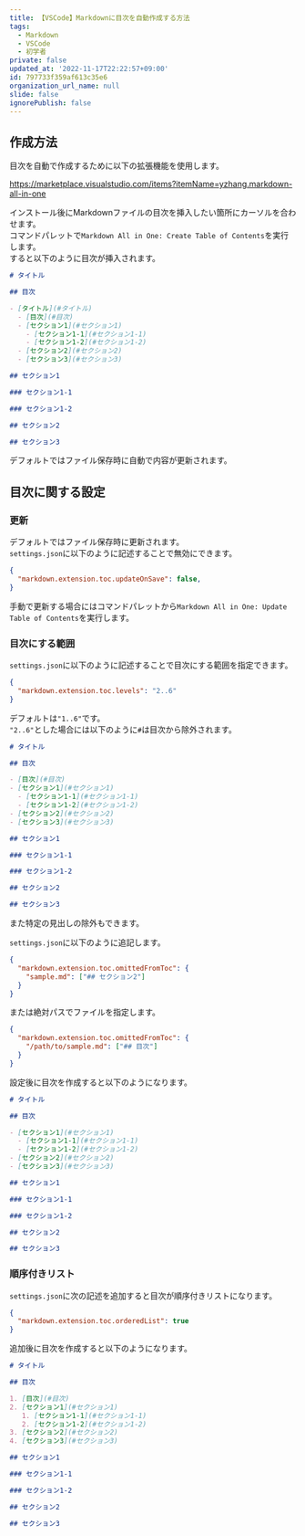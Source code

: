```yaml
---
title: 【VSCode】Markdownに目次を自動作成する方法
tags:
  - Markdown
  - VSCode
  - 初学者
private: false
updated_at: '2022-11-17T22:22:57+09:00'
id: 797733f359af613c35e6
organization_url_name: null
slide: false
ignorePublish: false
---
```

## 作成方法

目次を自動で作成するために以下の拡張機能を使用します。  

https://marketplace.visualstudio.com/items?itemName=yzhang.markdown-all-in-one

インストール後にMarkdownファイルの目次を挿入したい箇所にカーソルを合わせます。  
コマンドパレットで`Markdown All in One: Create Table of Contents`を実行します。  
すると以下のように目次が挿入されます。  

```md
# タイトル

## 目次

- [タイトル](#タイトル)
  - [目次](#目次)
  - [セクション1](#セクション1)
    - [セクション1-1](#セクション1-1)
    - [セクション1-2](#セクション1-2)
  - [セクション2](#セクション2)
  - [セクション3](#セクション3)

## セクション1

### セクション1-1

### セクション1-2

## セクション2

## セクション3

```

デフォルトではファイル保存時に自動で内容が更新されます。  

## 目次に関する設定

### 更新

デフォルトではファイル保存時に更新されます。  
`settings.json`に以下のように記述することで無効にできます。  

```json:settings.json
{
  "markdown.extension.toc.updateOnSave": false,
}
```

手動で更新する場合にはコマンドパレットから`Markdown All in One: Update Table of Contents`を実行します。  

### 目次にする範囲

`settings.json`に以下のように記述することで目次にする範囲を指定できます。  

```json:settings.json
{
  "markdown.extension.toc.levels": "2..6"
}
```

デフォルトは`"1..6"`です。  
`"2..6"`とした場合には以下のように`#`は目次から除外されます。  

```md
# タイトル

## 目次

- [目次](#目次)
- [セクション1](#セクション1)
  - [セクション1-1](#セクション1-1)
  - [セクション1-2](#セクション1-2)
- [セクション2](#セクション2)
- [セクション3](#セクション3)

## セクション1

### セクション1-1

### セクション1-2

## セクション2

## セクション3

```

また特定の見出しの除外もできます。

`settings.json`に以下のように追記します。  

```json:settings.json
{
  "markdown.extension.toc.omittedFromToc": {
    "sample.md": ["## セクション2"]
  }
}
```

または絶対パスでファイルを指定します。  

```json:settings.json
{
  "markdown.extension.toc.omittedFromToc": {
    "/path/to/sample.md": ["## 目次"]
  }
}
```

設定後に目次を作成すると以下のようになります。  

```md:sample.md
# タイトル

## 目次

- [セクション1](#セクション1)
  - [セクション1-1](#セクション1-1)
  - [セクション1-2](#セクション1-2)
- [セクション2](#セクション2)
- [セクション3](#セクション3)

## セクション1

### セクション1-1

### セクション1-2

## セクション2

## セクション3

```

### 順序付きリスト

`settings.json`に次の記述を追加すると目次が順序付きリストになります。  

```json:settings.json
{
  "markdown.extension.toc.orderedList": true
}
```

追加後に目次を作成すると以下のようになります。  

```md:sample.md
# タイトル

## 目次

1. [目次](#目次)
2. [セクション1](#セクション1)
   1. [セクション1-1](#セクション1-1)
   2. [セクション1-2](#セクション1-2)
3. [セクション2](#セクション2)
4. [セクション3](#セクション3)

## セクション1

### セクション1-1

### セクション1-2

## セクション2

## セクション3

```
